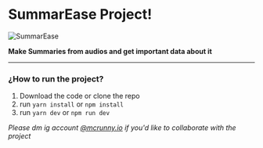 # SummarEase Project!

![SummarEase](https://hackmd.io/_uploads/ryrL_4642.png)

**Make Summaries from audios and get important data about it**

---

### ¿How to run the project?

1. Download the code or clone the repo
2. run `yarn install` or `npm install`
3. run `yarn dev` or `npm run dev`

_Please dm ig account [@mcrunny.io](https://www.instagram.com/mcrunny.io) if you'd like to collaborate with the project_
